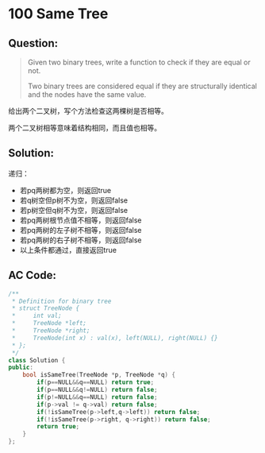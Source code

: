 # 100 Same Tree

## Question:

> Given two binary trees, write a function to check if they are equal or not.
> 
> Two binary trees are considered equal if they are structurally identical and the nodes have the same value.

给出两个二叉树，写个方法检查这两棵树是否相等。

两个二叉树相等意味着结构相同，而且值也相等。

## Solution:

递归：

+ 若pq两树都为空，则返回true
+ 若q树空但p树不为空，则返回false
+ 若p树空但q树不为空，则返回false
+ 若pq两树根节点值不相等，则返回false
+ 若pq两树的左子树不相等，则返回false
+ 若pq两树的右子树不相等，则返回false
+ 以上条件都通过，直接返回true

## AC Code:

``` c++
/**
 * Definition for binary tree
 * struct TreeNode {
 *     int val;
 *     TreeNode *left;
 *     TreeNode *right;
 *     TreeNode(int x) : val(x), left(NULL), right(NULL) {}
 * };
 */
class Solution {
public:
    bool isSameTree(TreeNode *p, TreeNode *q) {
        if(p==NULL&&q==NULL) return true;
        if(p==NULL&&q!=NULL) return false;
        if(p!=NULL&&q==NULL) return false;
        if(p->val != q->val) return false;
        if(!isSameTree(p->left,q->left)) return false;
        if(!isSameTree(p->right, q->right)) return false;
        return true;
    }
};
```
